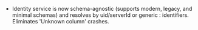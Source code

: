 - Identity service is now schema-agnostic (supports modern, legacy, and minimal schemas) and resolves by uid/serverId or generic <kind>:<value> identifiers. Eliminates 'Unknown column' crashes.

